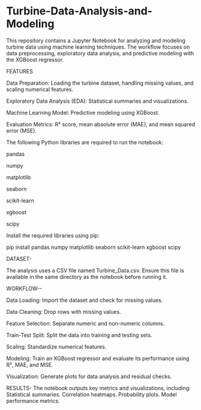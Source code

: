 # Turbine-Data-Analysis-and-Modeling

This repository contains a Jupyter Notebook for analyzing and modeling turbine data using machine learning techniques. The workflow focuses on data preprocessing, exploratory data analysis, and predictive modeling with the XGBoost regressor.

FEATURES 

Data Preparation: Loading the turbine dataset, handling missing values, and scaling numerical features.

Exploratory Data Analysis (EDA): Statistical summaries and visualizations.

Machine Learning Model: Predictive modeling using XGBoost.

Evaluation Metrics: R² score, mean absolute error (MAE), and mean squared error (MSE).


The following Python libraries are required to run the notebook:

pandas

numpy

matplotlib

seaborn

scikit-learn

xgboost

scipy

Install the required libraries using pip:

pip install pandas numpy matplotlib seaborn scikit-learn xgboost scipy

DATASET-

The analysis uses a CSV file named Turbine_Data.csv. Ensure this file is available in the same directory as the notebook before running it.

WORKFLOW--

Data Loading: Import the dataset and check for missing values.

Data Cleaning: Drop rows with missing values.

Feature Selection: Separate numeric and non-numeric columns.

Train-Test Split: Split the data into training and testing sets.

Scaling: Standardize numerical features.

Modeling: Train an XGBoost regressor and evaluate its performance using R², MAE, and MSE.

Visualization: Generate plots for data analysis and residual checks.

RESULTS-
The notebook outputs key metrics and visualizations, including:
Statistical summaries.
Correlation heatmaps.
Probability plots.
Model performance metrics.

